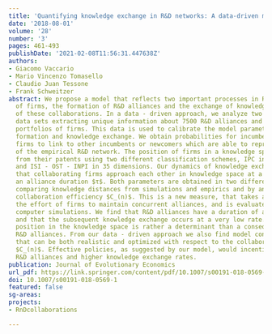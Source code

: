 ```yaml
---
title: 'Quantifying knowledge exchange in R&D networks: A data-driven model'
date: '2018-08-01'
volume: '28'
number: '3'
pages: 461-493
publishDate: '2021-02-08T11:56:31.447638Z'
authors:
- Giacomo Vaccario
- Mario Vincenzo Tomasello
- Claudio Juan Tessone
- Frank Schweitzer
abstract: We propose a model that reflects two important processes in R&D activities
  of firms, the formation of R&D alliances and the exchange of knowledge as a result
  of these collaborations. In a data - driven approach, we analyze two large - scale
  data sets extracting unique information about 7500 R&D alliances and 5200 patent
  portfolios of firms. This data is used to calibrate the model parameters for network
  formation and knowledge exchange. We obtain probabilities for incumbent and newcomer
  firms to link to other incumbents or newcomers which are able to reproduce the topology
  of the empirical R&D network. The position of firms in a knowledge space is obtained
  from their patents using two different classification schemes, IPC in 8 dimensions
  and ISI - OST - INPI in 35 dimensions. Our dynamics of knowledge exchange assumes
  that collaborating firms approach each other in knowledge space at a rate $μ$ for
  an alliance duration $τ$. Both parameters are obtained in two different ways, by
  comparing knowledge distances from simulations and empirics and by analyzing the
  collaboration efficiency $C_(n)$. This is a new measure, that takes also in account
  the effort of firms to maintain concurrent alliances, and is evaluated via extensive
  computer simulations. We find that R&D alliances have a duration of around two years
  and that the subsequent knowledge exchange occurs at a very low rate. Hence, a firm's
  position in the knowledge space is rather a determinant than a consequence of its
  R&D alliances. From our data - driven approach we also find model configurations
  that can be both realistic and optimized with respect to the collaboration efficiency
  $C_(n)$. Effective policies, as suggested by our model, would incentivize shorter
  R&D alliances and higher knowledge exchange rates.
publication: Journal of Evolutionary Economics
url_pdf: https://link.springer.com/content/pdf/10.1007/s00191-018-0569-1.pdf
doi: 10.1007/s00191-018-0569-1
featured: false
sg-areas:
projects:
- RnDcollaborations

---
```

